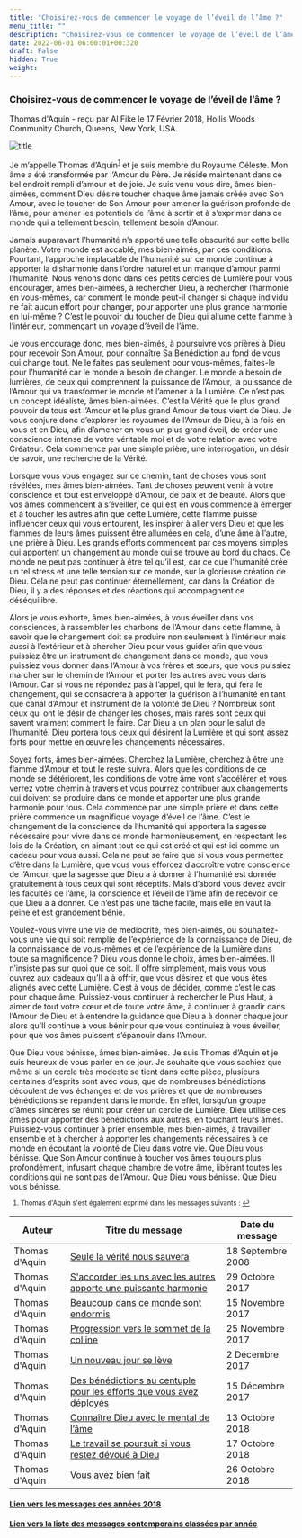 ```yaml
---
title: "Choisirez-vous de commencer le voyage de l’éveil de l’âme ?"
menu_title: ""
description: "Choisirez-vous de commencer le voyage de l’éveil de l’âme ?"
date: 2022-06-01 06:00:01+00:320
draft: False
hidden: True
weight:
---
```

### Choisirez-vous de commencer le voyage de l’éveil de l’âme ?

Thomas d'Aquin - reçu par Al Fike le 17 Février 2018, Hollis Woods Community Church, Queens, New York, USA.

![title](/fr-contemporary-messages/fr-contemporary-messages-by-date-order/fr-contemporary-messages-2018/fr-2018-eveil-spirituel3.jpg)

Je m’appelle Thomas d’Aquin<sup id="a1">[1](#f1)</sup> et je suis membre du Royaume Céleste. Mon âme a été transformée par l’Amour du Père. Je réside maintenant dans ce bel endroit rempli d’amour et de joie. Je suis venu vous dire, âmes bien-aimées, comment Dieu désire toucher chaque âme jamais créée avec Son Amour, avec le toucher de Son Amour pour amener la guérison profonde de l’âme, pour amener les potentiels de l’âme à sortir et à s’exprimer dans ce monde qui a tellement besoin, tellement besoin d’Amour.

Jamais auparavant l’humanité n’a apporté une telle obscurité sur cette belle planète. Votre monde est accablé, mes bien-aimés, par ces conditions. Pourtant, l’approche implacable de l’humanité sur ce monde continue à apporter la disharmonie dans l’ordre naturel et un manque d’amour parmi l’humanité. Nous venons donc dans ces petits cercles de Lumière pour vous encourager, âmes bien-aimées, à rechercher Dieu, à rechercher l’harmonie en vous-mêmes, car comment le monde peut-il changer si chaque individu ne fait aucun effort pour changer, pour apporter une plus grande harmonie en lui-même ? C’est le pouvoir du toucher de Dieu qui allume cette flamme à l’intérieur, commençant un voyage d’éveil de l’âme.

Je vous encourage donc, mes bien-aimés, à poursuivre vos prières à Dieu pour recevoir Son Amour, pour connaître Sa Bénédiction au fond de vous qui change tout. Ne le faites pas seulement pour vous-mêmes, faites-le pour l’humanité car le monde a besoin de changer. Le monde a besoin de lumières, de ceux qui comprennent la puissance de l’Amour, la puissance de l’Amour qui va transformer le monde et l’amener à la Lumière. Ce n’est pas un concept idéaliste, âmes bien-aimées. C’est la Vérité que le plus grand pouvoir de tous est l’Amour et le plus grand Amour de tous vient de Dieu. Je vous conjure donc d’explorer les royaumes de l’Amour de Dieu, à la fois en vous et en Dieu, afin d’amener en vous un plus grand éveil, de créer une conscience intense de votre véritable moi et de votre relation avec votre Créateur. Cela commence par une simple prière, une interrogation, un désir de savoir, une recherche de la Vérité.

Lorsque vous vous engagez sur ce chemin, tant de choses vous sont révélées, mes âmes bien-aimées. Tant de choses peuvent venir à votre conscience et tout est enveloppé d’Amour, de paix et de beauté. Alors que vos âmes commencent à s’éveiller, ce qui est en vous commence à émerger et à toucher les autres afin que cette Lumière, cette flamme puisse influencer ceux qui vous entourent, les inspirer à aller vers Dieu et que les flammes de leurs âmes puissent être allumées en cela, d’une âme à l’autre, une prière à Dieu. Les grands efforts commencent par ces moyens simples qui apportent un changement au monde qui se trouve au bord du chaos. Ce monde ne peut pas continuer à être tel qu’il est, car ce que l’humanité crée un tel stress et une telle tension sur ce monde, sur la glorieuse création de Dieu. Cela ne peut pas continuer éternellement, car dans la Création de Dieu, il y a des réponses et des réactions qui accompagnent ce déséquilibre.

Alors je vous exhorte, âmes bien-aimées, à vous éveiller dans vos consciences, à rassembler les charbons de l’Amour dans cette flamme, à savoir que le changement doit se produire non seulement à l’intérieur mais aussi à l’extérieur et à chercher Dieu pour vous guider afin que vous puissiez être un instrument de changement dans ce monde, que vous puissiez vous donner dans l’Amour à vos frères et sœurs, que vous puissiez marcher sur le chemin de l’Amour et porter les autres avec vous dans l’Amour. Car si vous ne répondez pas à l’appel, qui le fera, qui fera le changement, qui se consacrera à apporter la guérison à l’humanité en tant que canal d’Amour et instrument de la volonté de Dieu ? Nombreux sont ceux qui ont le désir de changer les choses, mais rares sont ceux qui savent vraiment comment le faire. Car Dieu a un plan pour le salut de l’humanité. Dieu portera tous ceux qui désirent la Lumière et qui sont assez forts pour mettre en œuvre les changements nécessaires.

Soyez forts, âmes bien-aimées. Cherchez la Lumière, cherchez à être une flamme d’Amour et tout le reste suivra. Alors que les conditions de ce monde se détériorent, les conditions de votre âme vont s’accélérer et vous verrez votre chemin à travers et vous pourrez contribuer aux changements qui doivent se produire dans ce monde et apporter une plus grande harmonie pour tous. Cela commence par une simple prière et dans cette prière commence un magnifique voyage d’éveil de l’âme. C’est le changement de la conscience de l’humanité qui apportera la sagesse nécessaire pour vivre dans ce monde harmonieusement, en respectant les lois de la Création, en aimant tout ce qui est créé et qui est ici comme un cadeau pour vous aussi. Cela ne peut se faire que si vous vous permettez d’être dans la Lumière, que vous vous efforcez d’accroître votre conscience de l’Amour, que la sagesse que Dieu a à donner à l’humanité est donnée gratuitement à tous ceux qui sont réceptifs. Mais d’abord vous devez avoir les facultés de l’âme, la conscience et l’éveil de l’âme afin de recevoir ce que Dieu a à donner. Ce n’est pas une tâche facile, mais elle en vaut la peine et est grandement bénie.

Voulez-vous vivre une vie de médiocrité, mes bien-aimés, ou souhaitez-vous une vie qui soit remplie de l’expérience de la connaissance de Dieu, de la connaissance de vous-mêmes et de l’expérience de la Lumière dans toute sa magnificence ? Dieu vous donne le choix, âmes bien-aimées. Il n’insiste pas sur quoi que ce soit. Il offre simplement, mais vous vous ouvrez aux cadeaux qu’Il a à offrir, que vous désirez et que vous êtes alignés avec cette Lumière. C’est à vous de décider, comme c’est le cas pour chaque âme. Puissiez-vous continuer à rechercher le Plus Haut, à aimer de tout votre cœur et de toute votre âme, à continuer à grandir dans l’Amour de Dieu et à entendre la guidance que Dieu a à donner chaque jour alors qu’Il continue à vous bénir pour que vous continuiez à vous éveiller, pour que vos âmes puissent s’épanouir dans l’Amour.

Que Dieu vous bénisse, âmes bien-aimées. Je suis Thomas d’Aquin et je suis heureux de vous parler en ce jour. Je souhaite que vous sachiez que même si un cercle très modeste se tient dans cette pièce, plusieurs centaines d’esprits sont avec vous, que de nombreuses bénédictions découlent de vos échanges et de vos prières et que de nombreuses bénédictions se répandent dans le monde. En effet, lorsqu’un groupe d’âmes sincères se réunit pour créer un cercle de Lumière, Dieu utilise ces âmes pour apporter des bénédictions aux autres, en touchant leurs âmes. Puissiez-vous continuer à prier ensemble, mes bien-aimés, à travailler ensemble et à chercher à apporter les changements nécessaires à ce monde en écoutant la volonté de Dieu dans votre vie. Que Dieu vous bénisse. Que Son Amour continue à toucher vos âmes toujours plus profondément, infusant chaque chambre de votre âme, libérant toutes les conditions qui ne sont pas de l’Amour. Que Dieu vous bénisse. Que Dieu vous bénisse.
<small>   

1. <large id="f1"> Thomas d'Aquin s'est également exprimé dans les messages suivants : [↩](#a1)

**Auteur** | **Titre du message** | **Date du message**  
---|---|---
Thomas d'Aquin | [Seule la vérité nous sauvera](/fr-contemporary-messages/fr-contemporary-messages-by-date-order/fr-contemporary-messages-2008/fr-2008-9-18-1-fab-thomas-aquinas/) | 18 Septembre 2008
Thomas d'Aquin | [S'accorder les uns avec les autres apporte une puissante harmonie](/fr-contemporary-messages/fr-contemporary-messages-by-date-order/fr-contemporary-messages-2017/fr-2017-10-29-1-af-thomas-aquinas/) | 29 Octobre 2017
Thomas d'Aquin | [Beaucoup dans ce monde sont endormis](/fr-contemporary-messages/fr-contemporary-messages-by-date-order/fr-contemporary-messages-2017/fr-2017-11-15-4-af-thomas-aquinas/) | 15 Novembre 2017
Thomas d'Aquin | [Progression vers le sommet de la colline](/fr-contemporary-messages/fr-contemporary-messages-by-date-order/fr-contemporary-messages-2017/fr-2017-11-25-2-af-thomas-aquinas/) | 25 Novembre 2017
Thomas d'Aquin | [Un nouveau jour se lève](/fr-contemporary-messages/fr-contemporary-messages-by-date-order/fr-contemporary-messages-2017/fr-2017-12-2-2-af-thomas-aquinas/) | 2 Décembre 2017
Thomas d'Aquin | [Des bénédictions au centuple pour les efforts que vous avez déployés](/fr-contemporary-messages/fr-contemporary-messages-by-date-order/fr-contemporary-messages-2017/fr-2017-12-15-2-af-thomas-aquinas/) | 15 Décembre 2017
Thomas d'Aquin | [Connaître Dieu avec le mental de l’âme](/fr-contemporary-messages/fr-contemporary-messages-by-date-order/fr-contemporary-messages-2018/fr-2018-10-13-1-af-thomas-aquinas/) | 13 Octobre 2018
Thomas d'Aquin | [Le travail se poursuit si vous restez dévoué à Dieu](/fr-contemporary-messages/fr-contemporary-messages-by-date-order/fr-contemporary-messages-2018/fr-2018-10-17-5-af-thomas-aquinas/) | 17 Octobre 2018
Thomas d'Aquin | [Vous avez bien fait](/fr-contemporary-messages/fr-contemporary-messages-by-date-order/fr-contemporary-messages-2018/fr-2018-10-26-5-af-thomas-aquinas/) | 26 Octobre 2018

### [**Lien vers les messages des années 2018**](/fr-contemporary-messages/fr-contemporary-messages-by-date-order/fr-contemporary-messages-2018/)

### [**Lien vers la liste des messages contemporains classées par année**](/fr-contemporary-messages/fr-contemporary-messages-by-date-order/)